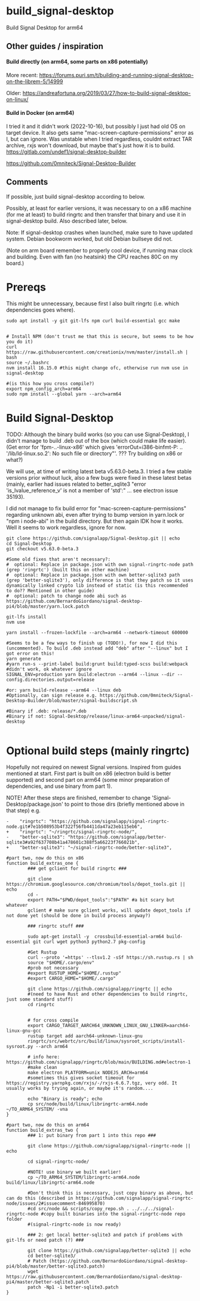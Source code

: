 # build_signal-desktop

Build Signal Desktop for arm64

## Other guides / inspiration

#### Build directly (on arm64, some parts on x86 potentially)

More recent: https://forums.puri.sm/t/building-and-running-signal-desktop-on-the-librem-5/14999 

Older: https://andreafortuna.org/2019/03/27/how-to-build-signal-desktop-on-linux/

#### Build in Docker (on arm64)


I tried it and it didn't work (2022-10-16), but possibly I just had old OS on target device.
It also gets same "mac-screen-capture-permissions" error as I, but can ignore. Was unstable when I tried regardless,
couldnt extract TAR archive, rxjs won't download, but maybe that's just how it is to build.
https://gitlab.com/undef1/signal-desktop-builder


https://github.com/0mniteck/Signal-Desktop-Builder



## Comments
If possible, just build signal-desktop according to below.

Possibly, at least for earlier versions, it was necessary to on a x86 machine (for me at least) to build ringrtc and then transfer that binary and use it in signal-desktop build. Also described later, below.

Note: If signal-desktop crashes when launched, make sure to have updated system. Debian bookworm worked, but old Debian bullseye did not.

(Note on arm board remember to properly cool device, if running max clock and building. Even with fan (no heatsink) the CPU reaches 80C on my board.)


# Prereqs

This might be unnecessary, because first I also built ringrtc (i.e. which dependencies goes where).

```
sudo apt install -y git git-lfs npm curl build-essential gcc make


# Install NPM (don't trust me that this is secure, but seems to be how you do it)
curl https://raw.githubusercontent.com/creationix/nvm/master/install.sh | bash
source ~/.bashrc
nvm install 16.15.0 #this might change ofc, otherwise run nvm use in signal-desktop

#(is this how you cross compile?)
export npm_config_arch=arm64
sudo npm install --global yarn --arch=arm64
```

# Build Signal-Desktop

TODO: Although the binary build works (so you can use Signal-Desktop), I didn't manage to build .deb out of the box (which could make life easier). (Get error for 'fpm-..-linux-x86' which gives 'errorOut=i386-binfmt-P: .. '/lib/ld-linux.so.2': No such file or directory"'. ??? Try building on x86 or what?)

We will use, at time of writing latest beta v5.63.0-beta.3. I tried a few stable versions prior without luck, also a few bugs were fixed in these latest betas (mainly, earlier had issues related to better_sqlite3 "error 'is_lvalue_reference_v' is not a member of 'std':" ... see electron issue 35193). 

I did not manage to fix build error for "mac-screen-capture-permissions" regarding unknown abi, even after trying to bump version in yarn.lock or "npm i node-abi" in the build directory. But then again IDK how it works. Well it seems to work regardless, ignore for now.

```
git clone https://github.com/signalapp/Signal-Desktop.git || echo
cd Signal-Desktop
git checkout v5.63.0-beta.3

#Some old fixes that aren't necessary?:
#  optional: Replace in package.json with own signal-ringrtc-node path (grep 'ringrtc') (built this on other machine)
#  optional: Replace in package.json with own better-sqlite3 path (grep 'better-sqlite3'), only difference is that they patch so it uses dynamically linked crypto lib instead of static (is this recommended to do?? Mentioned in other guide)
#  optional: patch to change node abi such as https://github.com/BernardoGiordano/signal-desktop-pi4/blob/master/yarn.lock.patch

git-lfs install
nvm use

yarn install --frozen-lockfile --arch=arm64 --network-timeout 600000

#Seems to be a few ways to finish up (TODO!), for now I did this (uncommented). To build .deb instead add "deb" after "--linux" but I got error on this!
yarn generate
#yarn run-s --print-label build:grunt build:typed-scss build:webpack #didn't work, ok whatever ignore
SIGNAL_ENV=production yarn build:electron --arm64 --linux --dir --config.directories.output=release

#or: yarn build-release --arm64 --linux deb
#Optionally, can sign release e.g. https://github.com/0mniteck/Signal-Desktop-Builder/blob/master/signal-buildscript.sh

#Binary if .deb: release/*.deb
#Binary if not: Signal-Desktop/release/linux-arm64-unpacked/signal-desktop


```


# Optional build steps (mainly ringrtc)

Hopefully not required on newest Signal versions. Inspired from guides mentioned at start. First part is built on x86 (electron build is better supported) and second part on arm64 (some minor preparation of dependencies, and use binary from part 1).

NOTE! After these steps are finished, remember to change 'Signal-Desktop/package.json' to point to those dirs (briefly mentioned above in that step)
e.g.
```
-    "ringrtc": "https://github.com/signalapp/signal-ringrtc-node.git#7e1b508953b4f322f56fb4411da47a23eb115eb6",
+    "ringrtc": "~/ringrtc/signal-ringrtc-node/",
-    "better-sqlite3": "https://github.com/signalapp/better-sqlite3#a92f637708b41a478601c388f5a66223f766021b",
+    "better-sqlite3": "~/signal-ringrtc-node/better-sqlite3",
```

```
#part two, now do this on x86
function build_extras_one {
        ### get gclient for build ringrtc ###

        git clone https://chromium.googlesource.com/chromium/tools/depot_tools.git || echo
        cd -
        export PATH="$PWD/depot_tools":"$PATH" #a bit scary but whatever
        gclient # make sure gclient works, will update depot_tools if not done yet (should be done in build process anyway?)

        ### ringrtc stuff ###
        
        sudo apt-get install -y  crossbuild-essential-arm64 build-essential git curl wget python3 python2.7 pkg-config
        
        #Get Rustup
        curl --proto '=https' --tlsv1.2 -sSf https://sh.rustup.rs | sh
        source "$HOME/.cargo/env"
        #prob not necessary
        #export RUSTUP_HOME="$HOME/.rustup"
        #export CARGO_HOME="$HOME/.cargo"
        
        git clone https://github.com/signalapp/ringrtc || echo
        #(need to have Rust and other dependencies to build ringrtc, just some standard stuff)
        cd ringrtc


        # for cross compile
        export CARGO_TARGET_AARCH64_UNKNOWN_LINUX_GNU_LINKER=aarch64-linux-gnu-gcc
        rustup target add aarch64-unknown-linux-gnu
        ringrtc/src/webrtc/src/build/linux/sysroot_scripts/install-sysroot.py --arch arm64
        
        # info here: https://github.com/signalapp/ringrtc/blob/main/BUILDING.md#electron-1
        #make clean
        make electron PLATFORM=unix NODEJS_ARCH=arm64
        #sometimes this gives socket timeout for https://registry.yarnpkg.com/rxjs/-/rxjs-6.6.7.tgz, very odd. It usually works by trying again, or maybe it's random....

        echo "Binary is ready"; echo
        cp src/node/build/linux/libringrtc-arm64.node ~/TO_ARM64_SYSTEM/ -vna
}

#part two, now do this on arm64
function build_extras_two {
        ### 1: put binary from part 1 into this repo ###
        
        git clone https://github.com/signalapp/signal-ringrtc-node || echo

        cd signal-ringrtc-node/
        
        #NOTE! use binary we built earlier!
        cp ~/TO_ARM64_SYSTEM/libringrtc-arm64.node build/linux/libringrtc-arm64.node
        
        #Don't think this is necessary, just copy binary as above, but can do this (described in https://github.com/signalapp/signal-ringrtc-node/issues/2#issuecomment-846995870)
        #cd src/node && scripts/copy_repo.sh . ../../../signal-ringrtc-node #copy built binaries into the signal-ringrtc-node repo folder
        #(signal-ringrtc-node is now ready)

        ### 2: get local better-sqlite3 and patch if problems with git-lfs or need patch (?) ###
        
        git clone https://github.com/signalapp/better-sqlite3 || echo
        cd better-sqlite3/
        # Patch (https://github.com/BernardoGiordano/signal-desktop-pi4/blob/master/better-sqlite3.patch)
        wget https://raw.githubusercontent.com/BernardoGiordano/signal-desktop-pi4/master/better-sqlite3.patch
        patch -Np1 -i better-sqlite3.patch
}

```
